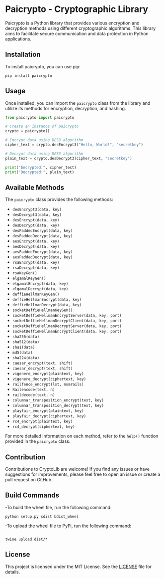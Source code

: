 # Paicrypto - Cryptographic Library

Paicrypto is a Python library that provides various encryption and decryption methods using different cryptographic algorithms. This library aims to facilitate secure communication and data protection in Python applications.

## Installation

To install paicrypto, you can use pip:

```
pip install paicrypto
```

## Usage

Once installed, you can import the `paicrypto` class from the library and utilize its methods for encryption, decryption, and hashing.

```python
from paicrypto import paicrypto

# Create an instance of paicrypto
crypto = paicrypto()

# Encrypt data using DES3 algorithm
cipher_text = crypto.desEncrypt3("Hello, World!", "secretkey")

# Decrypt data using DES3 algorithm
plain_text = crypto.desDecrypt3(cipher_text, "secretkey")

print("Encrypted:", cipher_text)
print("Decrypted:", plain_text)
```

## Available Methods

The `paicrypto` class provides the following methods:

- `desEncrypt3(data, key)`
- `desDecrypt3(data, key)`
- `desEncrypt(data, key)`
- `desDecrypt(data, key)`
- `desPaddedEncrypt(data, key)`
- `desPaddedDecrypt(data, key)`
- `aesEncrypt(data, key)`
- `aesDecrypt(data, key)`
- `aesPaddedEncrypt(data, key)`
- `aesPaddedDecrypt(data, key)`
- `rsaEncrypt(data, key)`
- `rsaDecrypt(data, key)`
- `rsaKeyGen()`
- `elgamalKeyGen()`
- `elgamalEncrypt(data, key)`
- `elgamalDecrypt(data, key)`
- `deffieHellmanKeyGen()`
- `deffieHellmanEncrypt(data, key)`
- `deffieHellmanDecrypt(data, key)`
- `socketDeffieHellmanKeyGen()`
- `socketDeffieHellmanEncryptServer(data, key, port)`
- `socketDeffieHellmanDecryptClient(data, key, port)`
- `socketDeffieHellmanDecryptServer(data, key, port)`
- `socketDeffieHellmanEncryptClient(data, key, port)`
- `sha256(data)`
- `sha512(data)`
- `sha1(data)`
- `md5(data)`
- `sha224(data)`
- `caesar_encrypt(text, shift)`
- `caesar_decrypt(text, shift)`
- `vigenere_encrypt(plaintext, key)`
- `vigenere_decrypt(ciphertext, key)`
- `railfence_encrypt(lst, numrails)`
- `Railencode(text, n)`
- `raildecode(text, n)`
- `columnar_transposition_encrypt(text, key)`
- `columnar_transposition_decrypt(text, key)`
- `playfair_encrypt(plaintext, key)`
- `playfair_decrypt(ciphertext, key)`
- `rc4_encrypt(plaintext, key)`
- `rc4_decrypt(ciphertext, key)`


For more detailed information on each method, refer to the `help()` function provided in the `paicrypto` class.

## Contribution

Contributions to CryptoLib are welcome! If you find any issues or have suggestions for improvements, please feel free to open an issue or create a pull request on GitHub.


## Build Commands

-To build the wheel file, run the following command:


``` 
python setup.py sdist bdist_wheel
```

-To upload the wheel file to PyPi, run the following command:

``` 

twine upload dist/*
``` 

## License

This project is licensed under the MIT License. See the [LICENSE](LICENSE) file for details.
